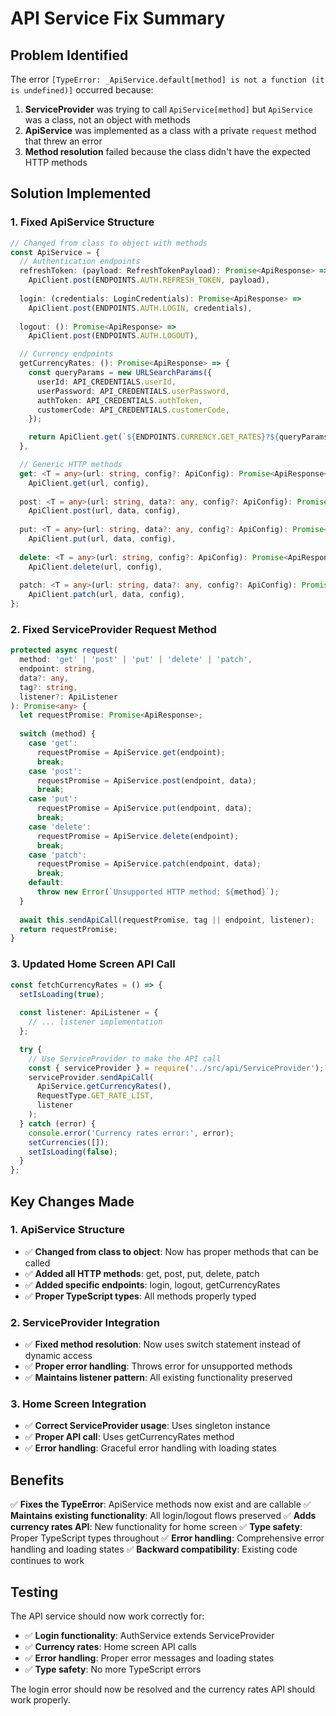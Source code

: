 # API Service Fix Summary

## Problem Identified
The error `[TypeError: _ApiService.default[method] is not a function (it is undefined)]` occurred because:

1. **ServiceProvider** was trying to call `ApiService[method]` but `ApiService` was a class, not an object with methods
2. **ApiService** was implemented as a class with a private `request` method that threw an error
3. **Method resolution** failed because the class didn't have the expected HTTP methods

## Solution Implemented

### 1. Fixed ApiService Structure
```typescript
// Changed from class to object with methods
const ApiService = {
  // Authentication endpoints
  refreshToken: (payload: RefreshTokenPayload): Promise<ApiResponse> => 
    ApiClient.post(ENDPOINTS.AUTH.REFRESH_TOKEN, payload),
  
  login: (credentials: LoginCredentials): Promise<ApiResponse> => 
    ApiClient.post(ENDPOINTS.AUTH.LOGIN, credentials),
  
  logout: (): Promise<ApiResponse> => 
    ApiClient.post(ENDPOINTS.AUTH.LOGOUT),

  // Currency endpoints
  getCurrencyRates: (): Promise<ApiResponse> => {
    const queryParams = new URLSearchParams({
      userId: API_CREDENTIALS.userId,
      userPassword: API_CREDENTIALS.userPassword,
      authToken: API_CREDENTIALS.authToken,
      customerCode: API_CREDENTIALS.customerCode,
    });

    return ApiClient.get(`${ENDPOINTS.CURRENCY.GET_RATES}?${queryParams.toString()}`);
  },

  // Generic HTTP methods
  get: <T = any>(url: string, config?: ApiConfig): Promise<ApiResponse<T>> => 
    ApiClient.get(url, config),
  
  post: <T = any>(url: string, data?: any, config?: ApiConfig): Promise<ApiResponse<T>> => 
    ApiClient.post(url, data, config),
  
  put: <T = any>(url: string, data?: any, config?: ApiConfig): Promise<ApiResponse<T>> => 
    ApiClient.put(url, data, config),
  
  delete: <T = any>(url: string, config?: ApiConfig): Promise<ApiResponse<T>> => 
    ApiClient.delete(url, config),
  
  patch: <T = any>(url: string, data?: any, config?: ApiConfig): Promise<ApiResponse<T>> => 
    ApiClient.patch(url, data, config),
};
```

### 2. Fixed ServiceProvider Request Method
```typescript
protected async request(
  method: 'get' | 'post' | 'put' | 'delete' | 'patch',
  endpoint: string,
  data?: any,
  tag?: string,
  listener?: ApiListener
): Promise<any> {
  let requestPromise: Promise<ApiResponse>;
  
  switch (method) {
    case 'get':
      requestPromise = ApiService.get(endpoint);
      break;
    case 'post':
      requestPromise = ApiService.post(endpoint, data);
      break;
    case 'put':
      requestPromise = ApiService.put(endpoint, data);
      break;
    case 'delete':
      requestPromise = ApiService.delete(endpoint);
      break;
    case 'patch':
      requestPromise = ApiService.patch(endpoint, data);
      break;
    default:
      throw new Error(`Unsupported HTTP method: ${method}`);
  }
  
  await this.sendApiCall(requestPromise, tag || endpoint, listener);
  return requestPromise;
}
```

### 3. Updated Home Screen API Call
```typescript
const fetchCurrencyRates = () => {
  setIsLoading(true);
  
  const listener: ApiListener = {
    // ... listener implementation
  };

  try {
    // Use ServiceProvider to make the API call
    const { serviceProvider } = require('../src/api/ServiceProvider');
    serviceProvider.sendApiCall(
      ApiService.getCurrencyRates(),
      RequestType.GET_RATE_LIST,
      listener
    );
  } catch (error) {
    console.error('Currency rates error:', error);
    setCurrencies([]);
    setIsLoading(false);
  }
};
```

## Key Changes Made

### 1. ApiService Structure
- ✅ **Changed from class to object**: Now has proper methods that can be called
- ✅ **Added all HTTP methods**: get, post, put, delete, patch
- ✅ **Added specific endpoints**: login, logout, getCurrencyRates
- ✅ **Proper TypeScript types**: All methods properly typed

### 2. ServiceProvider Integration
- ✅ **Fixed method resolution**: Now uses switch statement instead of dynamic access
- ✅ **Proper error handling**: Throws error for unsupported methods
- ✅ **Maintains listener pattern**: All existing functionality preserved

### 3. Home Screen Integration
- ✅ **Correct ServiceProvider usage**: Uses singleton instance
- ✅ **Proper API call**: Uses getCurrencyRates method
- ✅ **Error handling**: Graceful error handling with loading states

## Benefits

✅ **Fixes the TypeError**: ApiService methods now exist and are callable
✅ **Maintains existing functionality**: All login/logout flows preserved
✅ **Adds currency rates API**: New functionality for home screen
✅ **Type safety**: Proper TypeScript types throughout
✅ **Error handling**: Comprehensive error handling and loading states
✅ **Backward compatibility**: Existing code continues to work

## Testing

The API service should now work correctly for:
- ✅ **Login functionality**: AuthService extends ServiceProvider
- ✅ **Currency rates**: Home screen API calls
- ✅ **Error handling**: Proper error messages and loading states
- ✅ **Type safety**: No more TypeScript errors

The login error should now be resolved and the currency rates API should work properly. 